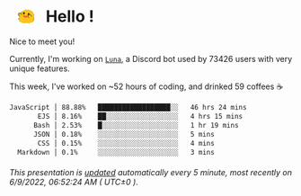 <h1>   <img src="./spoinky.gif" style="vertical-align:middle;" width="30px">   Hello ! </h1>

Nice to meet you!

Currently, I'm working on <a href='https://github.com/Asgarrrr/Luna'>`Luna`</a>, a Discord bot used by 73426 users with very unique features.

This week, I've worked on ~52 hours of coding, and drinked 59 coffees ☕

```
JavaScript │ 88.88%   ██████████████████░░   46 hrs 24 mins
       EJS │ 8.16%    ██░░░░░░░░░░░░░░░░░░   4 hrs 15 mins
      Bash │ 2.53%    █░░░░░░░░░░░░░░░░░░░   1 hr 19 mins
      JSON │ 0.18%    ░░░░░░░░░░░░░░░░░░░░   5 mins
       CSS │ 0.15%    ░░░░░░░░░░░░░░░░░░░░   4 mins
  Markdown │ 0.1%     ░░░░░░░░░░░░░░░░░░░░   3 mins
```

###### This presentation is [updated](https://github.com/Asgarrrr) automatically every 5 minute, most recently on 6/9/2022, 06:52:24 AM ( UTC±0 ).